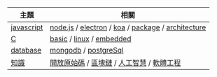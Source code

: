 主題                     | 相關
-------------------------|-------------------------------------------------------------
[javascript](javascript) | [node.js](nodejs) / [electron](electron) / [koa](koa) / [package](package) / [architecture](architecture)
[C](c) | [basic](basic) / [linux](linux) / [embedded](embedded) 
[database](database) | [mongodb](mongodb) / [postgreSql](postgreSql)
[知識](knowledge) | [開放原始碼](opensource) / [區塊鏈](blockchain) / [人工智慧](AI) / [軟體工程](SE)

